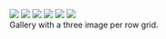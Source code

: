 <figure class="third">
  <a href="/weekend_stories_pics/2021/2102_Corona_Fruehling/2102 Corona Fruehling 8156-1v (16. Feb. 2021).jpg">
  <img src="/weekend_stories_pics/2021/2102_Corona_Fruehling/2102 Corona Fruehling 8156-1v (16. Feb. 2021).jpg"></a>

  <a href="/weekend_stories_pics/2021/2102_Corona_Fruehling/2102 Corona Fruehling 8170-1v (21. Feb. 2021).jpg">
  <img src="/weekend_stories_pics/2021/2102_Corona_Fruehling/2102 Corona Fruehling 8170-1v (21. Feb. 2021).jpg"></a>

  <a href="/weekend_stories_pics/2021/2102_Corona_Fruehling/2102 Corona Fruehling 8171-1v (21. Feb. 2021).jpg">
  <img src="/weekend_stories_pics/2021/2102_Corona_Fruehling/2102 Corona Fruehling 8171-1v (21. Feb. 2021).jpg"></a>

  <a href="/weekend_stories_pics/2021/2102_Corona_Fruehling/2102 Corona Fruehling 8161-1v (21. Feb. 2021).jpg">
  <img src="/weekend_stories_pics/2021/2102_Corona_Fruehling/2102 Corona Fruehling 8161-1v (21. Feb. 2021).jpg"></a>

  <a href="/weekend_stories_pics/2021/2102_Corona_Fruehling/2102 Corona Fruehling 8164-1v (21. Feb. 2021).jpg">
  <img src="/weekend_stories_pics/2021/2102_Corona_Fruehling/2102 Corona Fruehling 8164-1v (21. Feb. 2021).jpg"></a>

  <a href="/weekend_stories_pics/2021/2102_Corona_Fruehling/2102 Corona Fruehling 8175-1v (25. Feb. 2021).jpg">
  <img src="/weekend_stories_pics/2021/2102_Corona_Fruehling/2102 Corona Fruehling 8175-1v (25. Feb. 2021).jpg"></a>

  <figcaption>Gallery with a three image per row grid.</figcaption>
</figure>